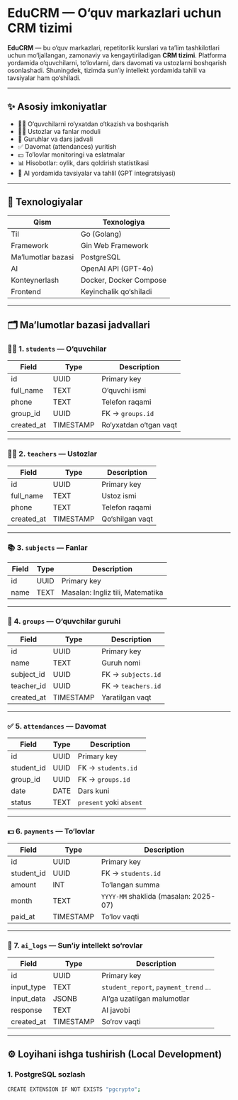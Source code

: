 # EduCRM — O‘quv markazlari uchun CRM tizimi

**EduCRM** — bu o‘quv markazlari, repetitorlik kurslari va ta’lim tashkilotlari uchun mo‘ljallangan, zamonaviy va kengaytiriladigan **CRM tizimi**. Platforma yordamida o‘quvchilarni, to‘lovlarni, dars davomati va ustozlarni boshqarish osonlashadi. Shuningdek, tizimda sun’iy intellekt yordamida tahlil va tavsiyalar ham qo‘shiladi.

---

## ✨ Asosiy imkoniyatlar

- 👨‍🎓 O‘quvchilarni ro‘yxatdan o‘tkazish va boshqarish
- 👨‍🏫 Ustozlar va fanlar moduli
- 👥 Guruhlar va dars jadvali
- ✅ Davomat (attendances) yuritish
- 💵 To‘lovlar monitoringi va eslatmalar
- 📊 Hisobotlar: oylik, dars qoldirish statistikasi
- 🤖 AI yordamida tavsiyalar va tahlil (GPT integratsiyasi)

---

## 🧱 Texnologiyalar

| Qism       | Texnologiya            |
|------------|------------------------|
| Til        | Go (Golang)            |
| Framework  | Gin Web Framework      |
| Ma’lumotlar bazasi | PostgreSQL      |
| AI         | OpenAI API (GPT-4o)    |
| Konteynerlash | Docker, Docker Compose |
| Frontend   | Keyinchalik qo‘shiladi |

---

## 🗂️ Ma’lumotlar bazasi jadvallari

### 🧍‍♂️ 1. `students` — O‘quvchilar

| Field      | Type      | Description                           |
|------------|-----------|---------------------------------------|
| id         | UUID      | Primary key                           |
| full_name  | TEXT      | O‘quvchi ismi                         |
| phone      | TEXT      | Telefon raqami                        |
| group_id   | UUID      | FK → `groups.id`                      |
| created_at | TIMESTAMP | Ro‘yxatdan o‘tgan vaqt                |

---

### 👨‍🏫 2. `teachers` — Ustozlar

| Field      | Type      | Description                           |
|------------|-----------|---------------------------------------|
| id         | UUID      | Primary key                           |
| full_name  | TEXT      | Ustoz ismi                            |
| phone      | TEXT      | Telefon raqami                        |
| created_at | TIMESTAMP | Qo‘shilgan vaqt                       |

---

### 📚 3. `subjects` — Fanlar

| Field      | Type      | Description                           |
|------------|-----------|---------------------------------------|
| id         | UUID      | Primary key                           |
| name       | TEXT      | Masalan: Ingliz tili, Matematika      |

---

### 🏫 4. `groups` — O‘quvchilar guruhi

| Field      | Type      | Description                           |
|------------|-----------|---------------------------------------|
| id         | UUID      | Primary key                           |
| name       | TEXT      | Guruh nomi                            |
| subject_id | UUID      | FK → `subjects.id`                    |
| teacher_id | UUID      | FK → `teachers.id`                    |
| created_at | TIMESTAMP | Yaratilgan vaqt                       |

---

### ✅ 5. `attendances` — Davomat

| Field      | Type      | Description                           |
|------------|-----------|---------------------------------------|
| id         | UUID      | Primary key                           |
| student_id | UUID      | FK → `students.id`                    |
| group_id   | UUID      | FK → `groups.id`                      |
| date       | DATE      | Dars kuni                             |
| status     | TEXT      | `present` yoki `absent`               |

---

### 💵 6. `payments` — To‘lovlar

| Field      | Type      | Description                           |
|------------|-----------|---------------------------------------|
| id         | UUID      | Primary key                           |
| student_id | UUID      | FK → `students.id`                    |
| amount     | INT       | To‘langan summa                       |
| month      | TEXT      | `YYYY-MM` shaklida (masalan: 2025-07) |
| paid_at    | TIMESTAMP | To‘lov vaqti                          |

---

### 🤖 7. `ai_logs` — Sun’iy intellekt so‘rovlar

| Field       | Type    | Description                            |
|-------------|---------|----------------------------------------|
| id          | UUID    | Primary key                            |
| input_type  | TEXT    | `student_report`, `payment_trend` ...  |
| input_data  | JSONB   | AI’ga uzatilgan malumotlar             |
| response    | TEXT    | AI javobi                              |
| created_at  | TIMESTAMP | So‘rov vaqti                         |

---

## ⚙️ Loyihani ishga tushirish (Local Development)

### 1. PostgreSQL sozlash

```bash
CREATE EXTENSION IF NOT EXISTS "pgcrypto";
